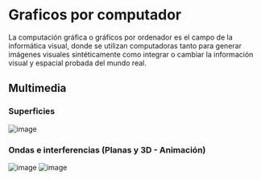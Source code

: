 # Graficos por computador
La computación gráfica o gráficos por ordenador es el campo de la informática visual, donde se utilizan computadoras tanto para generar imágenes visuales sintéticamente como integrar o cambiar la información visual y espacial probada del mundo real.
## Multimedia 
### Superficies
![image](https://user-images.githubusercontent.com/68031751/179609321-f5532459-8ab1-4d4d-bec1-e220d5d08f6c.png)
### Ondas e interferencias (Planas y 3D - Animación)
![image](https://user-images.githubusercontent.com/68031751/179610216-3370bf13-0e73-4faa-af26-1ce97bbc4f81.png)
![image](https://user-images.githubusercontent.com/68031751/179610399-9591f39a-0635-41ed-9eb8-af301fa7accd.png)
